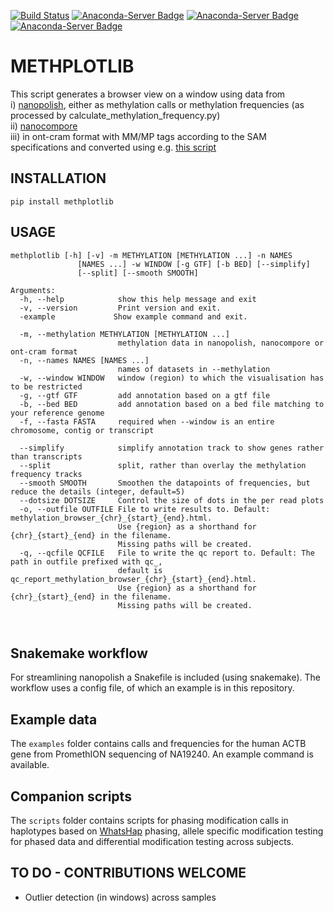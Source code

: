 [![Build Status](https://travis-ci.com/wdecoster/methplotlib.svg?branch=master)](https://travis-ci.com/wdecoster/methplotlib)
[![Anaconda-Server Badge](https://anaconda.org/bioconda/methplotlib/badges/installer/conda.svg)](https://conda.anaconda.org/bioconda)
[![Anaconda-Server Badge](https://anaconda.org/bioconda/methplotlib/badges/version.svg)](https://anaconda.org/bioconda/methplotlib)
[![Anaconda-Server Badge](https://anaconda.org/bioconda/methplotlib/badges/license.svg)](https://anaconda.org/bioconda/methplotlib)

# METHPLOTLIB

This script generates a browser view on a window using data from  
i) [nanopolish](https://github.com/jts/nanopolish), either as methylation calls or methylation frequencies (as processed by calculate_methylation_frequency.py)  
ii) [nanocompore](https://github.com/tleonardi/nanocompore)  
iii) in ont-cram format with MM/MP tags according to the SAM specifications and converted using e.g. [this script](https://github.com/kpalin/gcf52ref/blob/f5_to_usam/scripts/extract_methylation_fast5_to_sam.py)

## INSTALLATION
`pip install methplotlib`

## USAGE
```
methplotlib [-h] [-v] -m METHYLATION [METHYLATION ...] -n NAMES
               [NAMES ...] -w WINDOW [-g GTF] [-b BED] [--simplify]
               [--split] [--smooth SMOOTH]

Arguments:
  -h, --help            show this help message and exit
  -v, --version         Print version and exit.
  -example             Show example command and exit.

  -m, --methylation METHYLATION [METHYLATION ...]
                        methylation data in nanopolish, nanocompore or ont-cram format
  -n, --names NAMES [NAMES ...]
                        names of datasets in --methylation
  -w, --window WINDOW   window (region) to which the visualisation has to be restricted
  -g, --gtf GTF         add annotation based on a gtf file
  -b, --bed BED         add annotation based on a bed file matching to your reference genome
  -f, --fasta FASTA     required when --window is an entire chromosome, contig or transcript

  --simplify            simplify annotation track to show genes rather than transcripts
  --split               split, rather than overlay the methylation frequency tracks
  --smooth SMOOTH       Smoothen the datapoints of frequencies, but reduce the details (integer, default=5)
  --dotsize DOTSIZE     Control the size of dots in the per read plots
  -o, --outfile OUTFILE File to write results to. Default: methylation_browser_{chr}_{start}_{end}.html.
                        Use {region} as a shorthand for {chr}_{start}_{end} in the filename.
                        Missing paths will be created.
  -q, --qcfile QCFILE   File to write the qc report to. Default: The path in outfile prefixed with qc_,
                        default is qc_report_methylation_browser_{chr}_{start}_{end}.html.
                        Use {region} as a shorthand for {chr}_{start}_{end} in the filename.
                        Missing paths will be created.



```

## Snakemake workflow
For streamlining nanopolish a Snakefile is included (using snakemake). The workflow uses a config file, of which an example is in this repository.

## Example data
The `examples` folder contains calls and frequencies for the human ACTB gene from PromethION sequencing of NA19240. An example command is available.

## Companion scripts
The `scripts` folder contains scripts for phasing modification calls in haplotypes based on [WhatsHap](https://whatshap.readthedocs.io/en/latest/) phasing, allele specific modification testing for phased data and differential modification testing across subjects.

## TO DO - CONTRIBUTIONS WELCOME
- Outlier detection (in windows) across samples
